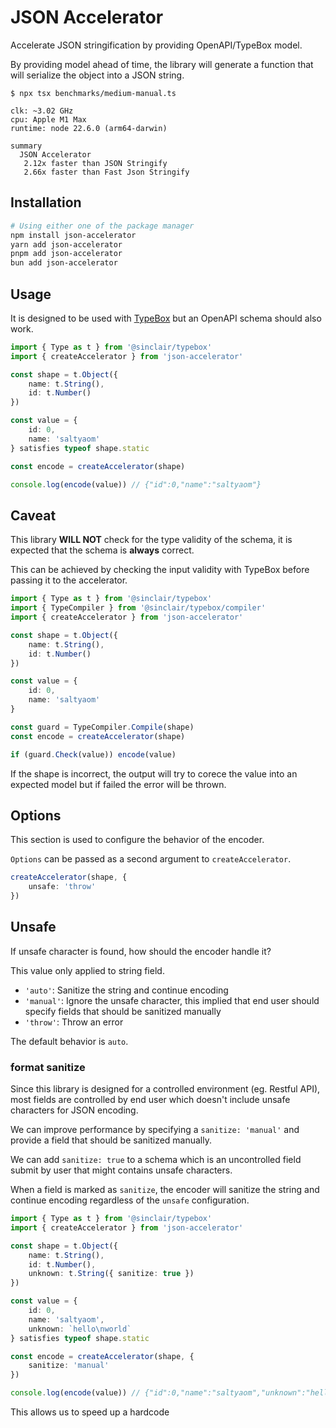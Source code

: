 # JSON Accelerator

Accelerate JSON stringification by providing OpenAPI/TypeBox model.

By providing model ahead of time, the library will generate a function that will serialize the object into a JSON string.

```
$ npx tsx benchmarks/medium-manual.ts

clk: ~3.02 GHz
cpu: Apple M1 Max
runtime: node 22.6.0 (arm64-darwin)

summary
  JSON Accelerator
   2.12x faster than JSON Stringify
   2.66x faster than Fast Json Stringify
```

## Installation

```bash
# Using either one of the package manager
npm install json-accelerator
yarn add json-accelerator
pnpm add json-accelerator
bun add json-accelerator
```

## Usage

It is designed to be used with [TypeBox](https://github.com/sinclairzx81/typebox) but an OpenAPI schema should also work.

```typescript
import { Type as t } from '@sinclair/typebox'
import { createAccelerator } from 'json-accelerator'

const shape = t.Object({
	name: t.String(),
	id: t.Number()
})

const value = {
	id: 0,
	name: 'saltyaom'
} satisfies typeof shape.static

const encode = createAccelerator(shape)

console.log(encode(value)) // {"id":0,"name":"saltyaom"}
```

## Caveat

This library **WILL NOT** check for the type validity of the schema, it is expected that the schema is **always** correct.

This can be achieved by checking the input validity with TypeBox before passing it to the accelerator.

```typescript
import { Type as t } from '@sinclair/typebox'
import { TypeCompiler } from '@sinclair/typebox/compiler'
import { createAccelerator } from 'json-accelerator'

const shape = t.Object({
	name: t.String(),
	id: t.Number()
})

const value = {
	id: 0,
	name: 'saltyaom'
}

const guard = TypeCompiler.Compile(shape)
const encode = createAccelerator(shape)

if (guard.Check(value)) encode(value)
```

If the shape is incorrect, the output will try to corece the value into an expected model but if failed the error will be thrown.

## Options

This section is used to configure the behavior of the encoder.

`Options` can be passed as a second argument to `createAccelerator`.

```ts
createAccelerator(shape, {
	unsafe: 'throw'
})
```

## Unsafe

If unsafe character is found, how should the encoder handle it?

This value only applied to string field.

- `'auto'`: Sanitize the string and continue encoding
- `'manual'`: Ignore the unsafe character, this implied that end user should specify fields that should be sanitized manually
- `'throw'`: Throw an error

The default behavior is `auto`.

### format sanitize

Since this library is designed for a controlled environment (eg. Restful API), most fields are controlled by end user which doesn't include unsafe characters for JSON encoding.

We can improve performance by specifying a `sanitize: 'manual'` and provide a field that should be sanitized manually.

We can add `sanitize: true` to a schema which is an uncontrolled field submit by user that might contains unsafe characters.

When a field is marked as `sanitize`, the encoder will sanitize the string and continue encoding regardless of the `unsafe` configuration.

```ts
import { Type as t } from '@sinclair/typebox'
import { createAccelerator } from 'json-accelerator'

const shape = t.Object({
	name: t.String(),
	id: t.Number(),
	unknown: t.String({ sanitize: true })
})

const value = {
	id: 0,
	name: 'saltyaom',
	unknown: `hello\nworld`
} satisfies typeof shape.static

const encode = createAccelerator(shape, {
	sanitize: 'manual'
})

console.log(encode(value)) // {"id":0,"name":"saltyaom","unknown":"hello\\nworld"}
```

This allows us to speed up a hardcode
